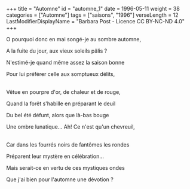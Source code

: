 +++
title = "Automne"
id = "automne_1"
date = 1996-05-11
weight = 38
categories = ["Automne"]
tags = ["saisons", "1996"]
verseLength = 12
LastModifierDisplayName = "Barbara Post - Licence CC BY-NC-ND 4.0"
+++

O pourquoi donc en mai songé-je au sombre automne,

A la fuite du jour, aux vieux soleils pâlis ?

N'estimé-je quand même assez la saison bonne

Pour lui préférer celle aux somptueux délits,

 \
Vêtue en pourpre d'or, de chaleur et de rouge,

Quand la forêt s'habille en préparant le deuil

Du bel été défunt, alors que là-bas bouge

Une ombre lunatique... Ah! Ce n'est qu'un chevreuil,

 \
Car dans les fourrés noirs de fantômes les rondes

Préparent leur mystère en célébration...

Mais serait-ce en vertu de ces mystiques ondes

Que j'ai bien pour l'automne une dévotion ?
